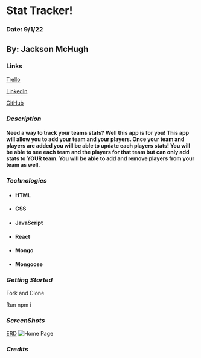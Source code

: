 # **Stat Tracker!**
### Date: 9/1/22
## By: Jackson McHugh
### **Links**
[Trello](https://trello.com/b/QypYT74A/stat-tracker)

[LinkedIn](https://www.linkedin.com/in/jackson-mchugh/)

[GitHub](https://github.com/Jacksonmchugh)

### **_Description_**

#### Need a way to track your teams stats? Well this app is for you! This app will allow you to add your team and your players. Once your team and players are added you will be able to update each players stats! You will be able to see each team and the players for that team but can only add stats to YOUR team. You will be able to add and remove players from your team as well.

### **_Technologies_**

- #### HTML
- #### CSS
- #### JavaScript
- #### React
- #### Mongo
- #### Mongoose


### **_Getting Started_**
Fork and Clone

Run npm i

### **_ScreenShots_**
[ERD](https://i.imgur.com/44RWN7Q.png)
![Home Page](blob:https://imgur.com/702938bd-d60a-464b-b566-8bdb99f7a7df)

### **_Credits_**




